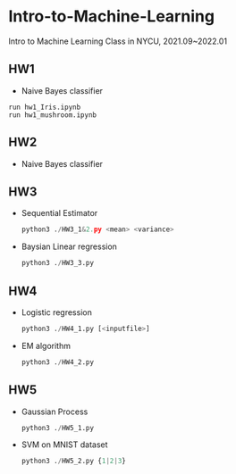 # Intro-to-Machine-Learning
Intro to Machine Learning Class in NYCU, 2021.09~2022.01
## HW1
- Naive Bayes classifier
```
run hw1_Iris.ipynb
run hw1_mushroom.ipynb
```

## HW2
- Naive Bayes classifier

## HW3
- Sequential Estimator
  ```python
  python3 ./HW3_1&2.py <mean> <variance>
  ```
- Baysian Linear regression
  ```python
  python3 ./HW3_3.py
  ```

## HW4
- Logistic regression
  ```python
  python3 ./HW4_1.py [<inputfile>]
  ```
- EM algorithm
  ```python
  python3 ./HW4_2.py
  ```

## HW5
- Gaussian Process
  ```python
  python3 ./HW5_1.py
  ```
- SVM on MNIST dataset
  ```python
  python3 ./HW5_2.py {1|2|3}
  ```
